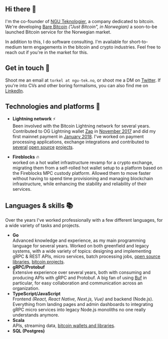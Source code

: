 ## Hi there 👋

I'm the co-founder of [NGU Teknologier](https://ngu-tek.no), a company dedicated
to bitcoin. We're developing [Bare Bitcoin](https://barebitcoin.no) _("Just
Bitcoin", in Norwegian)_ a soon-to-be launched Bitcoin service for the Norwegian
market.

In addition to this, I do software consulting. I'm available for short-to-medium
term engagements in the bitcoin and crypto industries. Feel free to reach out if
you're in the market for this.

## Get in touch 📝

Shoot me an email at `torkel at ngu-tek.no`, or shoot me a DM on
[Twitter](https://twitter.com/torkelrogstad). If you're into CVs and other
boring formalisms, you can also find me on
[LinkedIn](https://www.linkedin.com/in/torkelrogstad/).

## Technologies and platforms 🧪

- **Lightning network** ⚡  
  Been involved with the Bitcoin Lightning network for several years.
  Contributed to OG Lightning wallet
  [Zap](https://github.com/LN-Zap/zap-desktop) in
  [November 2017](https://github.com/LN-Zap/zap-desktop/commit/0e5141087997f56b97d37b222c03e2704241e936)
  and did my first mainnet payment in
  [January 2018](https://twitter.com/torkelrogstad/status/957769127233499141).
  I've worked on payment processing applications, exchange integrations and
  contributed to [several](https://github.com/lightningnetwork/lnd/pull/4177)
  [open source](https://github.com/apotdevin/thunderhub/pull/92)
  [projects](https://github.com/jamaljsr/polar/pull/295).

- **Fireblocks** 🔥  
  worked on a hot wallet infrastructure revamp for a crypto exchange, migrating
  them from a self-rolled hot wallet setup to a platform based on the Fireblocks
  MPC custody platform. Allowed them to move faster without having to spend time
  provisioning and managing blockchain infrastructure, while enhancing the
  stability and reliability of their services.

## Languages & skills 📚

Over the years I've worked professionally with a few different languages, for a
wide variety of tasks and projects.

- **Go**  
  Advanced knowledge and experience, as my main programming language for several
  years. Worked on both greenfield and legacy systems, with a wide variety of
  topics: designing and implementing gRPC & REST APIs, micro services, batch
  processing jobs,
  [open source libraries](https://github.com/pulls?q=author%3Atorkelrogstad+archived%3Afalse+is%3Apublic+is%3Aclosed+user%3Astretchr),
  [bitcoin projects](https://github.com/pulls?q=is%3Apr+author%3Atorkelrogstad+user%3Abtcsuite+user%3Alightningnetwork).
- **gRPC/Protobuf**  
  Extensive experience over several years, both with consuming and producing
  APIs with gRPC and Protobuf. A big fan of using [Buf](https://buf.build/) in
  particular, for easy collaboration and communication across an organization.
- **TypeScript/JavaScript**  
  Frontend _(React, React Native, Next.js, Vue)_ and backend (Node.js).
  Everything from landing pages and admin dashboards to integrating gRPC micro
  services into legacy Node.js monoliths no one really understands anymore.
- **Scala**  
  APIs, streaming data,
  [bitcoin wallets and libraries](https://github.com/pulls?q=is%3Apr+author%3Atorkelrogstad+archived%3Afalse+is%3Apublic+is%3Aclosed+user%3Abitcoin-s+).
- **SQL (Postgres)**
